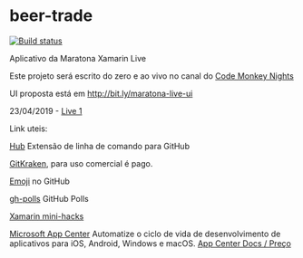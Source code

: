 # beer-trade

[![Build status](https://build.appcenter.ms/v0.1/apps/1f81f5fb-c5ab-4d55-aa80-573fe060d6cc/branches/master/badge)](https://appcenter.ms)

Aplicativo da Maratona Xamarin Live

Este projeto será escrito do zero e ao vivo no canal do [Code Monkey Nights](https://www.youtube.com/channel/UCFaQBRaoHrAxcGoeY8E5jvQ)

UI proposta está em http://bit.ly/maratona-live-ui

23/04/2019 - [Live 1](https://www.youtube.com/watch?v=U4zJuHJxJjY)



Link uteis:

[Hub](https://hub.github.com/) Extensão de linha de comando para GitHub

[GitKraken](https://www.gitkraken.com/), para uso comercial é pago.

[Emoji](https://gitmoji.carloscuesta.me) no GitHub

[gh-polls](https://github.com/apex/gh-polls) GitHub Polls

[Xamarin mini-hacks](https://github.com/xamarin/mini-hacks/tree/master/philips-hue)

[Microsoft App Center](https://visualstudio.microsoft.com/pt-br/app-center/) Automatize o ciclo de vida de desenvolvimento de aplicativos para iOS, Android, Windows e macOS. [App Center Docs / Preço](https://docs.microsoft.com/en-us/appcenter/general/pricing)


